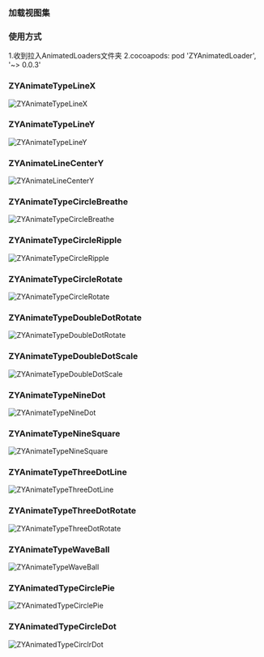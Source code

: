 ### 加载视图集
### 使用方式
1.收到拉入AnimatedLoaders文件夹
2.cocoapods:   pod 'ZYAnimatedLoader', '~> 0.0.3'


### ZYAnimateTypeLineX
![ZYAnimateTypeLineX](https://github.com/ethanCun/ZYAnimatedLoader/blob/master/gifs/ZYAnimateTypeLineX.gif)
### ZYAnimateTypeLineY
![ZYAnimateTypeLineY](https://github.com/ethanCun/ZYAnimatedLoader/blob/master/gifs/ZYAnimateTypeLineY.gif)
### ZYAnimateLineCenterY
![ZYAnimateLineCenterY](https://github.com/ethanCun/ZYAnimatedLoader/blob/master/gifs/ZYAnimateLineCenterY.gif)

### ZYAnimateTypeCircleBreathe
![ZYAnimateTypeCircleBreathe](https://github.com/ethanCun/ZYAnimatedLoader/blob/master/gifs/ZYAnimateTypeCircleBreathe.gif)

### ZYAnimateTypeCircleRipple
![ZYAnimateTypeCircleRipple](https://github.com/ethanCun/ZYAnimatedLoader/blob/master/gifs/ZYAnimateTypeCircleRipple.gif)

### ZYAnimateTypeCircleRotate
![ZYAnimateTypeCircleRotate](https://github.com/ethanCun/ZYAnimatedLoader/blob/master/gifs/ZYAnimateTypeCircleRotate.gif)

### ZYAnimateTypeDoubleDotRotate
![ZYAnimateTypeDoubleDotRotate](https://github.com/ethanCun/ZYAnimatedLoader/blob/master/gifs/ZYAnimateTypeDoubleDotRotate.gif)

### ZYAnimateTypeDoubleDotScale
![ZYAnimateTypeDoubleDotScale](https://github.com/ethanCun/ZYAnimatedLoader/blob/master/gifs/ZYAnimateTypeDoubleDotScale.gif)

### ZYAnimateTypeNineDot
![ZYAnimateTypeNineDot](https://github.com/ethanCun/ZYAnimatedLoader/blob/master/gifs/ZYAnimateTypeNineDot.gif)

### ZYAnimateTypeNineSquare
![ZYAnimateTypeNineSquare](https://github.com/ethanCun/ZYAnimatedLoader/blob/master/gifs/ZYAnimateTypeNineSquare.gif)

### ZYAnimateTypeThreeDotLine
![ZYAnimateTypeThreeDotLine](https://github.com/ethanCun/ZYAnimatedLoader/blob/master/gifs/ZYAnimateTypeThreeDotLine.gif)

### ZYAnimateTypeThreeDotRotate
![ZYAnimateTypeThreeDotRotate](https://github.com/ethanCun/ZYAnimatedLoader/blob/master/gifs/ZYAnimateTypeThreeDotRotate.gif)

### ZYAnimateTypeWaveBall
![ZYAnimateTypeWaveBall](https://github.com/ethanCun/ZYAnimatedLoader/blob/master/gifs/ZYAnimateTypeWaveBall.gif)

### ZYAnimatedTypeCirclePie
![ZYAnimatedTypeCirclePie](https://github.com/ethanCun/ZYAnimatedLoader/blob/master/gifs/ZYAnimatedTypeCirclePie.gif)

### ZYAnimatedTypeCircleDot
![ZYAnimatedTypeCirclrDot](https://github.com/ethanCun/ZYAnimatedLoader/blob/master/gifs/ZYAnimatedTypeCirclrDot.gif)
